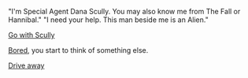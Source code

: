 "I'm Special Agent Dana Scully. You may also know me from The Fall or Hannibal."
"I need your help. This man beside me is an Alien."

[Go with Scully](go-with-scully/talk-aside.md)

[Bored](bored/circus.md), you start to think of something else.

[Drive away](hop-into-car/drive.md)